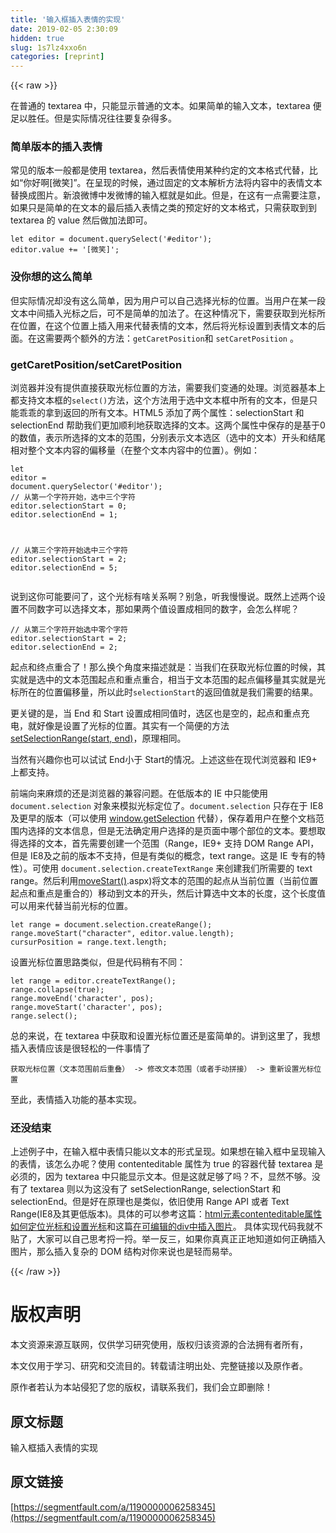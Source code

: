 ```yaml
---
title: '输入框插入表情的实现' 
date: 2019-02-05 2:30:09
hidden: true
slug: 1s7lz4xxo6n
categories: [reprint]
---
```


{{< raw >}}

                    
<p>在普通的 textarea 中，只能显示普通的文本。如果简单的输入文本，textarea 便足以胜任。但是实际情况往往要复杂得多。</p>
<h3 id="articleHeader0">简单版本的插入表情</h3>
<p>常见的版本一般都是使用 textarea，然后表情使用某种约定的文本格式代替，比如“你好啊[微笑]”。在呈现的时候，通过固定的文本解析方法将内容中的表情文本替换成图片。新浪微博中发微博的输入框就是如此。但是，在这有一点需要注意，如果只是简单的在文本的最后插入表情之类的预定好的文本格式，只需获取到到 textarea 的 value 然后做加法即可。</p>
<div class="widget-codetool" style="display:none;">
      <div class="widget-codetool--inner">
      <span class="selectCode code-tool" data-toggle="tooltip" data-placement="top" title="" data-original-title="全选"></span>
      <span type="button" class="copyCode code-tool" data-toggle="tooltip" data-placement="top" data-clipboard-text="let editor = document.querySelect('#editor');
editor.value += '[微笑]';" title="" data-original-title="复制"></span>
      <span type="button" class="saveToNote code-tool" data-toggle="tooltip" data-placement="top" title="" data-original-title="放进笔记"></span>
      </div>
      </div><pre class="javascript hljs"><code class="js"><span class="hljs-keyword">let</span> editor = <span class="hljs-built_in">document</span>.querySelect(<span class="hljs-string">'#editor'</span>);
editor.value += <span class="hljs-string">'[微笑]'</span>;</code></pre>
<h3 id="articleHeader1">没你想的这么简单</h3>
<p>但实际情况却没有这么简单，因为用户可以自己选择光标的位置。当用户在某一段文本中间插入光标之后，可不是简单的加法了。在这种情况下，需要获取到光标所在位置，在这个位置上插入用来代替表情的文本，然后将光标设置到表情文本的后面。在这需要两个额外的方法：<code>getCaretPosition</code>和 <code>setCaretPosition</code> 。</p>
<h3 id="articleHeader2">getCaretPosition/setCaretPosition</h3>
<p>浏览器并没有提供直接获取光标位置的方法，需要我们变通的处理。浏览器基本上都支持文本框的<code>select()</code>方法，这个方法用于选中文本框中所有的文本，但是只能乖乖的拿到返回的所有文本。HTML5 添加了两个属性：selectionStart 和 selectionEnd 帮助我们更加顺利地获取选择的文本。这两个属性中保存的是基于0的数值，表示所选择的文本的范围，分别表示文本选区（选中的文本）开头和结尾相对整个文本内容的偏移量（在整个文本内容中的位置）。例如：</p>
<div class="widget-codetool" style="display:none;">
      <div class="widget-codetool--inner">
      <span class="selectCode code-tool" data-toggle="tooltip" data-placement="top" title="" data-original-title="全选"></span>
      <span type="button" class="copyCode code-tool" data-toggle="tooltip" data-placement="top" data-clipboard-text="let editor = document.querySelector('#editor');
// 从第一个字符开始，选中三个字符
editor.selectionStart = 0;
editor.selectionEnd = 1;

// 从第三个字符开始选中三个字符
editor.selectionStart = 2;
editor.selectionEnd = 5;
" title="" data-original-title="复制"></span>
      <span type="button" class="saveToNote code-tool" data-toggle="tooltip" data-placement="top" title="" data-original-title="放进笔记"></span>
      </div>
      </div><pre class="javascript hljs"><code class="js"><span class="hljs-keyword">let</span> editor = <span class="hljs-built_in">document</span>.querySelector(<span class="hljs-string">'#editor'</span>);
<span class="hljs-comment">// 从第一个字符开始，选中三个字符</span>
editor.selectionStart = <span class="hljs-number">0</span>;
editor.selectionEnd = <span class="hljs-number">1</span>;

<span class="hljs-comment">// 从第三个字符开始选中三个字符</span>
editor.selectionStart = <span class="hljs-number">2</span>;
editor.selectionEnd = <span class="hljs-number">5</span>;
</code></pre>
<p>说到这你可能要问了，这个光标有啥关系啊？别急，听我慢慢说。既然上述两个设置不同数字可以选择文本，那如果两个值设置成相同的数字，会怎么样呢？</p>
<div class="widget-codetool" style="display:none;">
      <div class="widget-codetool--inner">
      <span class="selectCode code-tool" data-toggle="tooltip" data-placement="top" title="" data-original-title="全选"></span>
      <span type="button" class="copyCode code-tool" data-toggle="tooltip" data-placement="top" data-clipboard-text="// 从第三个字符开始选中零个字符
editor.selectionStart = 2;
editor.selectionEnd = 2;
" title="" data-original-title="复制"></span>
      <span type="button" class="saveToNote code-tool" data-toggle="tooltip" data-placement="top" title="" data-original-title="放进笔记"></span>
      </div>
      </div><pre class="javascript hljs"><code class="js"><span class="hljs-comment">// 从第三个字符开始选中零个字符</span>
editor.selectionStart = <span class="hljs-number">2</span>;
editor.selectionEnd = <span class="hljs-number">2</span>;
</code></pre>
<p>起点和终点重合了！那么换个角度来描述就是：当我们在获取光标位置的时候，其实就是选中的文本范围起点和重点重合，相当于文本范围的起点偏移量其实就是光标所在的位置偏移量，所以此时<code>selectionStart</code>的返回值就是我们需要的结果。</p>
<p>更关键的是，当 End 和 Start 设置成相同值时，选区也是空的，起点和重点充电，就好像是设置了光标的位置。其实有一个简便的方法 <a href="https://developer.mozilla.org/en-US/docs/Web/API/HTMLInputElement/setSelectionRange" rel="nofollow noreferrer" target="_blank">setSelectionRange(start, end)</a>，原理相同。</p>
<p>当然有兴趣你也可以试试 End小于 Start的情况。上述这些在现代浏览器和 IE9+ 上都支持。</p>
<p>前端向来麻烦的还是浏览器的兼容问题。在低版本的 IE 中只能使用 <code>document.selection</code> 对象来模拟光标定位了。<code>document.selection</code> 只存在于 IE8 及更早的版本（可以使用 <a href="https://developer.mozilla.org/en-US/docs/Web/API/Window/getSelection" rel="nofollow noreferrer" target="_blank">window.getSelection</a> 代替），保存着用户在整个文档范围内选择的文本信息，但是无法确定用户选择的是页面中哪个部位的文本。要想取得选择的文本，首先需要创建一个范围（Range，IE9+ 支持 DOM Range API，但是 IE8及之前的版本不支持，但是有类似的概念，text range。这是 IE 专有的特性）。可使用 <code>document.selection.createTextRange</code> 来创建我们所需要的 text range。然后利用<a href="https://msdn.microsoft.com/en-us/library/ms536623(v=vs.85%5C" rel="nofollow noreferrer" target="_blank">moveStart()</a>.aspx)将文本的范围的起点从当前位置（当前位置起点和重点是重合的）移动到文本的开头，然后计算选中文本的长度，这个长度值可以用来代替当前光标的位置。</p>
<div class="widget-codetool" style="display:none;">
      <div class="widget-codetool--inner">
      <span class="selectCode code-tool" data-toggle="tooltip" data-placement="top" title="" data-original-title="全选"></span>
      <span type="button" class="copyCode code-tool" data-toggle="tooltip" data-placement="top" data-clipboard-text="let range = document.selection.createRange();
range.moveStart(&quot;character&quot;, editor.value.length);
cursurPosition = range.text.length;" title="" data-original-title="复制"></span>
      <span type="button" class="saveToNote code-tool" data-toggle="tooltip" data-placement="top" title="" data-original-title="放进笔记"></span>
      </div>
      </div><pre class="javascript hljs"><code class="js"><span class="hljs-keyword">let</span> range = <span class="hljs-built_in">document</span>.selection.createRange();
range.moveStart(<span class="hljs-string">"character"</span>, editor.value.length);
cursurPosition = range.text.length;</code></pre>
<p>设置光标位置思路类似，但是代码稍有不同：</p>
<div class="widget-codetool" style="display:none;">
      <div class="widget-codetool--inner">
      <span class="selectCode code-tool" data-toggle="tooltip" data-placement="top" title="" data-original-title="全选"></span>
      <span type="button" class="copyCode code-tool" data-toggle="tooltip" data-placement="top" data-clipboard-text="let range = editor.createTextRange();
range.collapse(true);
range.moveEnd('character', pos);
range.moveStart('character', pos);
range.select();" title="" data-original-title="复制"></span>
      <span type="button" class="saveToNote code-tool" data-toggle="tooltip" data-placement="top" title="" data-original-title="放进笔记"></span>
      </div>
      </div><pre class="javascript hljs"><code class="js"><span class="hljs-keyword">let</span> range = editor.createTextRange();
range.collapse(<span class="hljs-literal">true</span>);
range.moveEnd(<span class="hljs-string">'character'</span>, pos);
range.moveStart(<span class="hljs-string">'character'</span>, pos);
range.select();</code></pre>
<p>总的来说，在 textarea 中获取和设置光标位置还是蛮简单的。讲到这里了，我想插入表情应该是很轻松的一件事情了</p>
<div class="widget-codetool" style="display:none;">
      <div class="widget-codetool--inner">
      <span class="selectCode code-tool" data-toggle="tooltip" data-placement="top" title="" data-original-title="全选"></span>
      <span type="button" class="copyCode code-tool" data-toggle="tooltip" data-placement="top" data-clipboard-text="获取光标位置（文本范围前后重叠） -> 修改文本范围（或者手动拼接） -> 重新设置光标位置 " title="" data-original-title="复制"></span>
      <span type="button" class="saveToNote code-tool" data-toggle="tooltip" data-placement="top" title="" data-original-title="放进笔记"></span>
      </div>
      </div><pre class="hljs clean"><code style="word-break: break-word; white-space: initial;">获取光标位置（文本范围前后重叠） -&gt; 修改文本范围（或者手动拼接） -&gt; 重新设置光标位置 </code></pre>
<p>至此，表情插入功能的基本实现。</p>
<h3 id="articleHeader3">还没结束</h3>
<p>上述例子中，在输入框中表情只能以文本的形式呈现。如果想在输入框中呈现输入的表情，该怎么办呢？使用 contenteditable 属性为 true 的容器代替 textarea 是必须的，因为 textarea 中只能显示文本。但是这就足够了吗？不，显然不够。没有了 textarea 则以为这没有了 setSelectionRange, selectionStart 和 selectionEnd。但是好在原理也是类似，依旧使用 Range API 或者 Text Range(IE8及其更低版本)。具体的可以参考这篇：<a href="https://segmentfault.com/a/1190000005869372">html元素contenteditable属性如何定位光标和设置光标</a>和这篇<a href="http://www.xiaomlove.com/2015/10/14/%E5%9C%A8%E5%8F%AF%E7%BC%96%E8%BE%91%E7%9A%84div%E4%B8%AD%E6%8F%92%E5%85%A5%E5%9B%BE%E7%89%87/" rel="nofollow noreferrer" target="_blank">在可编辑的div中插入图片</a>。 具体实现代码我就不贴了，大家可以自己思考捋一捋。举一反三，如果你真真正正地知道如何正确插入图片，那么插入复杂的 DOM 结构对你来说也是轻而易举。</p>

                
{{< /raw >}}

# 版权声明
本文资源来源互联网，仅供学习研究使用，版权归该资源的合法拥有者所有，

本文仅用于学习、研究和交流目的。转载请注明出处、完整链接以及原作者。

原作者若认为本站侵犯了您的版权，请联系我们，我们会立即删除！

## 原文标题
输入框插入表情的实现

## 原文链接
[https://segmentfault.com/a/1190000006258345](https://segmentfault.com/a/1190000006258345)

